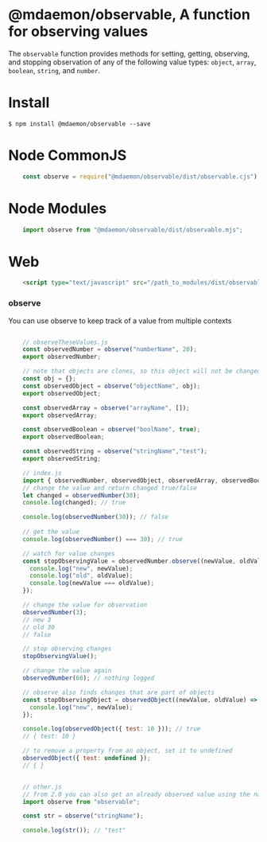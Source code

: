 # @mdaemon/observable, A function for observing values

The `observable` function provides methods for setting, getting, observing, and stopping observation of any of the following value types: `object`, `array`, `boolean`, `string`, and `number`.

# Install #

    $ npm install @mdaemon/observable --save

# Node CommonJS #
```javascript
    const observe = require("@mdaemon/observable/dist/observable.cjs");
```

# Node Modules #
```javascript
    import observe from "@mdaemon/observable/dist/observable.mjs";
```

# Web #
```HTML
    <script type="text/javascript" src="/path_to_modules/dist/observable.umd.js">
```

### observe ###

You can use observe to keep track of a value from multiple contexts
```javascript

    // observeTheseValues.js
    const observedNumber = observe("numberName", 20);
    export observedNumber;

    // note that objects are clones, so this object will not be changed by changes to the observedObject
    const obj = {};
    const observedObject = observe("objectName", obj);
    export observedObject;

    const observedArray = observe("arrayName", []);
    export observedArray;

    const observedBoolean = observe("boolName", true);
    export observedBoolean;

    const observedString = observe("stringName","test");
    export observedString;

    // index.js
    import { observedNumber, observedObject, observedArray, observedBoolean, observedString } from "observeTheseValues.js";
    // change the value and return changed true/false
    let changed = observedNumber(30);
    console.log(changed); // true

    console.log(observedNumber(30)); // false
    
    // get the value
    console.log(observedNumber() === 30); // true

    // watch for value changes
    const stopObservingValue = observedNumber.observe((newValue, oldValue) => {
      console.log("new", newValue);
      console.log("old", oldValue);
      console.log(newValue === oldValue);
    });

    // change the value for observation
    observedNumber(3);
    // new 3
    // old 30
    // false

    // stop observing changes
    stopObservingValue();

    // change the value again
    observedNumber(60); // nothing logged

    // observe also finds changes that are part of objects
    const stopObservingObject = observedObject((newValue, oldValue) => {
      console.log("new", newValue);
    });

    console.log(observedObject({ test: 10 })); // true
    // { test: 10 }

    // to remove a property from an object, set it to undefined
    observedObject({ test: undefined });
    // { }


    // other.js
    // from 2.0 you can also get an already observed value using the name of the value passed to the original
    import observe from "observable";

    const str = observe("stringName");

    console.log(str()); // "test"
    
```
